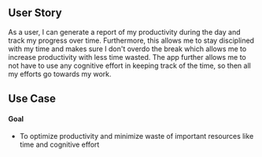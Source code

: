 ## User Story
As a user, I can generate a report of my productivity during the day and track my progress over time. Furthermore, this allows me to stay disciplined with my time and makes sure I don't overdo the break which allows me to increase productivity with less time wasted. The app further allows me to not have to use any cognitive effort in keeping track of the time, so then all my efforts go towards my work.

## Use Case

#### Goal
* To optimize productivity and minimize waste of important resources like time and cognitive effort


